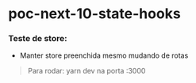 # poc-next-10-state-hooks

### Teste de store:

- Manter store preenchida mesmo mudando de rotas

> Para rodar: yarn dev na porta :3000
